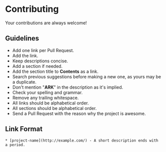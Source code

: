 # Contributing

Your contributions are always welcome!

## Guidelines

* Add one link per Pull Request.
* Add the link.
* Keep descriptions concise.
* Add a section if needed.
* Add the section title to **Contents** as a link.
* Search previous suggestions before making a new one, as yours may be a duplicate.
* Don't mention "**ARK**" in the description as it's implied.
* Check your spelling and grammar.
* Remove any trailing whitespace.
* All links should be alphabetical order.
* All sections should be alphabetical order.
* Send a Pull Request with the reason why the project is awesome.

## Link Format

```
* [project-name](http://example.com/) - A short description ends with a period.
```